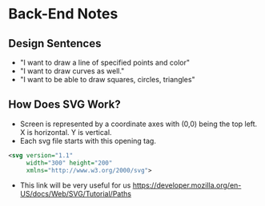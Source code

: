 # Back-End Notes

## Design Sentences

- "I want to draw a line of specified points and color"
- "I want to draw curves as well."
- "I want to be able to draw squares, circles, triangles"

## How Does SVG Work?

- Screen is represented by a coordinate axes with (0,0) being the top left. X is horizontal. Y is vertical.
- Each svg file starts with this opening tag.

```xml
<svg version="1.1"
     width="300" height="200"
     xmlns="http://www.w3.org/2000/svg">
```

- This link will be very useful for us https://developer.mozilla.org/en-US/docs/Web/SVG/Tutorial/Paths
